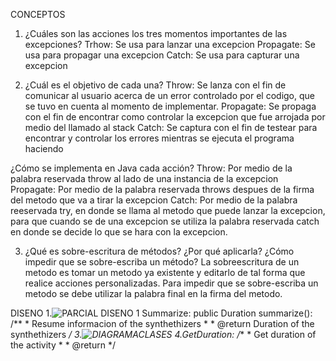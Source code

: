 
CONCEPTOS
1. ¿Cuáles son las acciones los tres momentos importantes de las excepciones?
Trhow: Se usa para lanzar una excepcion 
Propagate: Se usa para propagar una excepcion
Catch: Se usa para capturar una excepcion

2. ¿Cuál es el objetivo de cada una? 
Throw: Se lanza con el fin de comunicar al usuario acerca de un error controlado por el codigo, que se tuvo en cuenta al momento de implementar.
Propagate: Se propaga con el fin de encontrar como controlar la excepcion que fue arrojada por medio del llamado al stack
Catch: Se captura con el fin de testear para encontrar y controlar los errores mientras se ejecuta el programa haciendo 

  ¿Cómo se implementa en Java cada acción?
 Throw: Por medio de la palabra reservada throw al lado de una instancia de la excepcion
 Propagate: Por medio de la palabra reservada throws despues de la firma del metodo que va a tirar la excepcion
 Catch: Por medio de la palabra reeservada try, en donde se llama al metodo que puede lanzar la excepcion, 
 para que cuando se de una excepcion se utiliza la palabra reservada catch en donde se decide lo que se hara con la excepcion.
 
 

3. ¿Qué es sobre-escritura de métodos? ¿Por qué aplicarla? ¿Cómo impedir que se sobre-escriba un método?
La sobreescritura de un metodo es tomar un metodo ya existente y editarlo de tal forma que realice acciones personalizadas.
Para impedir que se sobre-escriba un metodo se debe utilizar la palabra final en la firma del metodo.

DISENO 
1.![PARCIAL DISENO 1](https://user-images.githubusercontent.com/78030533/115094057-d9923500-9ee1-11eb-8aef-c7bfabf7ed62.png)
Summarize: public Duration summarize():
/**
     * Resume informacion of the synthethizers
     *
     * @return Duration of the synthethizers
     */
3.![DIAGRAMACLASES](https://user-images.githubusercontent.com/78030533/115094296-a69c7100-9ee2-11eb-8d0d-24abdea98e09.png)
4.GetDuration: 
/**
     * Get duration of the activity
     *
     * @return
     */
